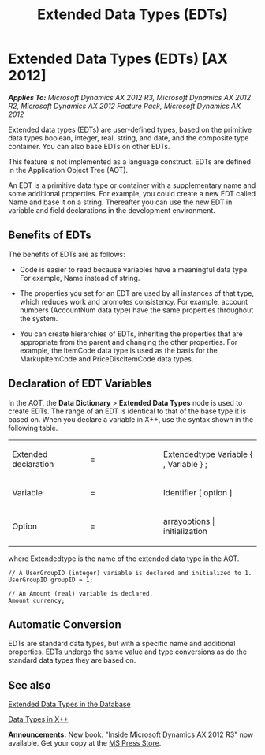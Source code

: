 ﻿---
title: Extended Data Types (EDTs)
TOCTitle: Extended Data Types (EDTs)
ms:assetid: ed713410-76c7-4b4e-9a27-a5ce9764743e
ms:mtpsurl: https://msdn.microsoft.com/en-us/library/Aa884607(v=AX.60)
ms:contentKeyID: 35253243
ms.date: 05/18/2015
mtps_version: v=AX.60
---

# Extended Data Types (EDTs) [AX 2012]


_**Applies To:** Microsoft Dynamics AX 2012 R3, Microsoft Dynamics AX 2012 R2, Microsoft Dynamics AX 2012 Feature Pack, Microsoft Dynamics AX 2012_

Extended data types (EDTs) are user-defined types, based on the primitive data types boolean, integer, real, string, and date, and the composite type container. You can also base EDTs on other EDTs.

This feature is not implemented as a language construct. EDTs are defined in the Application Object Tree (AOT).

An EDT is a primitive data type or container with a supplementary name and some additional properties. For example, you could create a new EDT called Name and base it on a string. Thereafter you can use the new EDT in variable and field declarations in the development environment.

## Benefits of EDTs

The benefits of EDTs are as follows:

  - Code is easier to read because variables have a meaningful data type. For example, Name instead of string.

  - The properties you set for an EDT are used by all instances of that type, which reduces work and promotes consistency. For example, account numbers (AccountNum data type) have the same properties throughout the system.

  - You can create hierarchies of EDTs, inheriting the properties that are appropriate from the parent and changing the other properties. For example, the ItemCode data type is used as the basis for the MarkupItemCode and PriceDiscItemCode data types.

## Declaration of EDT Variables

In the AOT, the **Data Dictionary** \> **Extended Data Types** node is used to create EDTs. The range of an EDT is identical to that of the base type it is based on. When you declare a variable in X++, use the syntax shown in the following table.

<table>
<colgroup>
<col style="width: 33%" />
<col style="width: 33%" />
<col style="width: 33%" />
</colgroup>
<tbody>
<tr class="odd">
<td><p>Extended declaration</p></td>
<td><p>=</p></td>
<td><p>Extendedtype Variable { , Variable } ;</p></td>
</tr>
<tr class="even">
<td><p>Variable</p></td>
<td><p>=</p></td>
<td><p>Identifier [ option ]</p></td>
</tr>
<tr class="odd">
<td><p>Option</p></td>
<td><p>=</p></td>
<td><p><a href="arrays.md">arrayoptions</a> | initialization</p></td>
</tr>
</tbody>
</table>


where Extendedtype is the name of the extended data type in the AOT.

    // A UserGroupID (integer) variable is declared and initialized to 1.
    UserGroupID groupID = 1;
    
    // An Amount (real) variable is declared.
    Amount currency;

## Automatic Conversion

EDTs are standard data types, but with a specific name and additional properties. EDTs undergo the same value and type conversions as do the standard data types they are based on.

## See also

[Extended Data Types in the Database](extended-data-types-in-the-database.md)

[Data Types in X++](data-types-in-x.md)

  
**Announcements:** New book: "Inside Microsoft Dynamics AX 2012 R3" now available. Get your copy at the [MS Press Store](https://www.microsoftpressstore.com/store/inside-microsoft-dynamics-ax-2012-r3-9780735685109).


